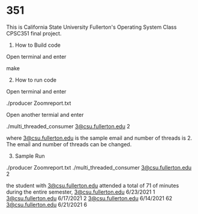 # 351
This is California State University Fullerton's Operating System Class CPSC351 final project.
1. How to Build code

Open terminal and enter

make


2. How to run code

Open terminal and enter

./producer Zoomreport.txt


Open another termial and enter

./multi_threaded_consumer 3@csu.fullerton.edu 2

where 3@csu.fullerton.edu is the sample email and number of threads is 2.
The email and number of threads can be changed.

3. Sample Run

./producer Zoomreport.txt
./multi_threaded_consumer 3@csu.fullerton.edu 2

the student with 3@csu.fullerton.edu attended a total of 71 of minutes during the entire semester,
3@csu.fullerton.edu 6/23/2021 1
3@csu.fullerton.edu 6/17/2021 2
3@csu.fullerton.edu 6/14/2021 62
3@csu.fullerton.edu 6/21/2021 6
